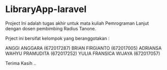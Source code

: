 # LibraryApp-laravel

Project Ini adalah tugas akhir untuk mata kuliah Pemrograman Lanjut dengan dosen pembimbing Radius Tanone.

Prject ini bersifat kelompok yang beranggotakan :

ANGGI ANGGARA 				(672017287)
BRIAN FIRGIANTO 			(672017005)
ADRIANSA WAHYU PRAMUDITA	(672017252)
YULIA FRANSICA WIJAYA		(672017057)

Terima Kasih ..
